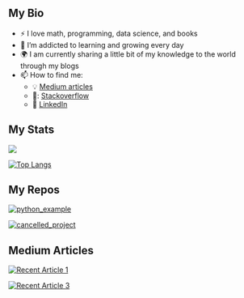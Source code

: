 ## My Bio
- :zap: I love math, programming, data science, and books
- 🌱 I’m addicted to learning and growing every day
- :earth_africa: I am currently sharing a little bit of my knowledge to the world through my blogs
- 📫 How to find me: 
  - :bulb: [Medium articles](https://medium.com/@emirxxhan)
  - 🏢: [Stackoverflow](https://stackoverflow.com/users/17374763/emirhan-yigit)
  - :office: [LinkedIn](https://www.linkedin.com/in/emirhan-yigit/)
 
 ## My Stats
<img src="https://github-readme-stats.vercel.app/api?username=Emirhanyigitt&&show_icons=true&title_color=ffffff&icon_color=bb2acf&text_color=daf7dc&bg_color=151515">

[![Top Langs](https://github-readme-stats.vercel.app/api/top-langs/?username=Emirhanyigitt&langs_count=8)](https://github.com/anuraghazra/github-readme-stats)

## My Repos

[![python_example](https://github-readme-stats.vercel.app/api/pin/?username=Emirhanyigitt&repo=python_example&show_owner=true)](https://github.com/Emirhanyigitt/python_example)

[![cancelled_project](https://github-readme-stats.vercel.app/api/pin/?username=Emirhanyigitt&repo=cancelled_project&show_owner=true)](https://github.com/Emirhanyigitt/cancelled_project)

## Medium Articles

<a target="_blank" href="https://github-readme-medium-recent-article.vercel.app/medium/@emirxxhan/0"><img src="https://github-readme-medium-recent-article.vercel.app/medium/@emirxxhan/0" alt="Recent Article 1">
  
<a target="_blank" href="https://github-readme-medium-recent-article.vercel.app/medium/@emirxxhan/2"><img src="https://github-readme-medium-recent-article.vercel.app/medium/@emirxxhan/2" alt="Recent Article 3">
